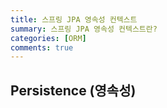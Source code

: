 ```yaml
---
title: 스프링 JPA 영속성 컨텍스트
summary: 스프링 JPA 영속성 컨텍스트란?
categories: [ORM]
comments: true
---
```


## Persistence (영속성)
